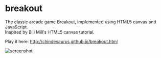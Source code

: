 breakout
========
The classic arcade game Breakout, implemented using HTML5 canvas and JavaScript.  
Inspired by Bill Mill's HTML5 canvas tutorial.  

Play it here: http://chindesaurus.github.io/breakout.html  

![screenshot](https://raw.github.com/chindesaurus/breakout/master/screenshot.png)
